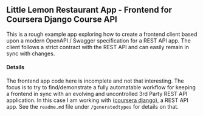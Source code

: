 ## Little Lemon Restaurant App - Frontend for Coursera Django Course API

This is a rough example app exploring how to create a frontend client based upon a modern OpenAPI / Swagger specification for a REST API app. The client follows a strict
contract with the REST API and can easily remain in sync with changes.

#### Details

The frontend app code here is incomplete and not that interesting. The focus is to try to find/demonstrate a fully automatable workflow for keeping a frontend in sync with an evolving and uncontrolled 3rd Party REST API application. In this case I am working with ([coursera django](https://github.com/ryansutc/coursera_django)), a REST API app. See the `readme.md` file under `/generatedtypes` for details on that.
